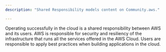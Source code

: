```yaml
---
description: "Shared Responsibility models content on Community.aws."

---
```

Operating successfully in the cloud is a shared responsibility between AWS and its users. AWS is responsible for security and resiliency of the infrastructure that runs all the services offered in the AWS Cloud. Users are responsible to apply best practices when building applications in the cloud.
